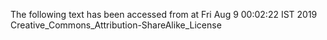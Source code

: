 The following text has been accessed from at Fri Aug 9 00:02:22 IST 2019
Creative_Commons_Attribution-ShareAlike_License
